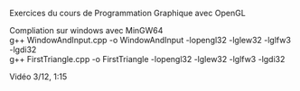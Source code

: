 Exercices du cours de Programmation Graphique avec OpenGL  
  
Compliation sur windows avec MinGW64  
g++ WindowAndInput.cpp -o WindowAndInput -lopengl32 -lglew32 -lglfw3 -lgdi32  
g++ FirstTriangle.cpp -o FirstTriangle -lopengl32 -lglew32 -lglfw3 -lgdi32  

Vidéo 3/12, 1:15
